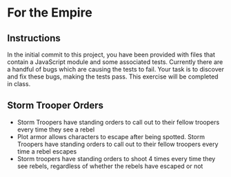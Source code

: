 # For the Empire

## Instructions

In the initial commit to this project, you have been provided with files that contain a JavaScript module and some associated tests. Currently there are a handful of bugs which are causing the tests to fail. Your task is to discover and fix these bugs, making the tests pass. This exercise will be completed in class.

## Storm Trooper Orders
* Storm Troopers have standing orders to call out to their fellow troopers every time they see a rebel
* Plot armor allows characters to escape after being spotted. Storm Troopers have standing orders to call out to their fellow troopers every time a rebel escapes
* Storm troopers have standing orders to shoot 4 times every time they see rebels, regardless of whether the rebels have escaped or not
